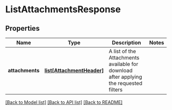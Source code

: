 # ListAttachmentsResponse

## Properties
Name | Type | Description | Notes
------------ | ------------- | ------------- | -------------
**attachments** | [**list[AttachmentHeader]**](AttachmentHeader.md) | A list of the Attachments available for download after applying the requested filters | 

[[Back to Model list]](../README.md#documentation-for-models) [[Back to API list]](../README.md#documentation-for-api-endpoints) [[Back to README]](../README.md)


